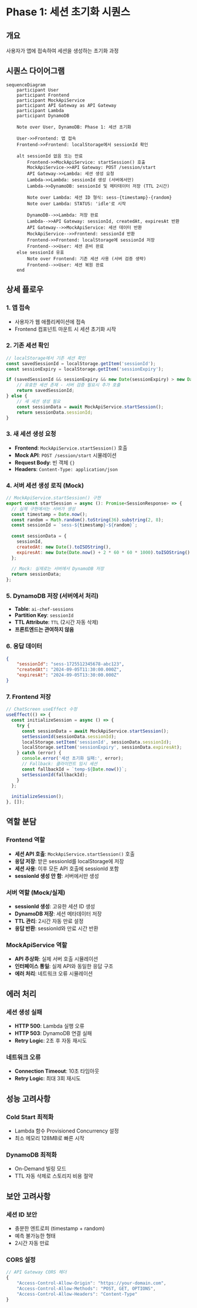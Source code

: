 # Phase 1: 세션 초기화 시퀀스

## 개요
사용자가 앱에 접속하여 세션을 생성하는 초기화 과정

## 시퀀스 다이어그램

```mermaid
sequenceDiagram
    participant User
    participant Frontend
    participant MockApiService
    participant API Gateway as API Gateway
    participant Lambda
    participant DynamoDB

    Note over User, DynamoDB: Phase 1: 세션 초기화

    User->>Frontend: 앱 접속
    Frontend->>Frontend: localStorage에서 sessionId 확인
    
    alt sessionId 없음 또는 만료
        Frontend->>MockApiService: startSession() 호출
        MockApiService->>API Gateway: POST /session/start
        API Gateway->>Lambda: 세션 생성 요청
        Lambda->>Lambda: sessionId 생성 (서버에서만)
        Lambda->>DynamoDB: sessionId 및 메타데이터 저장 (TTL 2시간)
        
        Note over Lambda: 세션 ID 형식: sess-{timestamp}-{random}
        Note over Lambda: STATUS: 'idle'로 시작
        
        DynamoDB-->>Lambda: 저장 완료
        Lambda-->>API Gateway: sessionId, createdAt, expiresAt 반환
        API Gateway-->>MockApiService: 세션 데이터 반환
        MockApiService-->>Frontend: sessionId 반환
        Frontend->>Frontend: localStorage에 sessionId 저장
        Frontend-->>User: 세션 준비 완료
    else sessionId 유효
        Note over Frontend: 기존 세션 사용 (서버 검증 생략)
        Frontend-->>User: 세션 복원 완료
    end
```

## 상세 플로우

### 1. 앱 접속
- 사용자가 웹 애플리케이션에 접속
- Frontend 컴포넌트 마운트 시 세션 초기화 시작

### 2. 기존 세션 확인
```javascript
// localStorage에서 기존 세션 확인
const savedSessionId = localStorage.getItem('sessionId');
const sessionExpiry = localStorage.getItem('sessionExpiry');

if (savedSessionId && sessionExpiry && new Date(sessionExpiry) > new Date()) {
    // 유효한 세션 존재 - 서버 검증 필요시 추가 호출
    return savedSessionId;
} else {
    // 새 세션 생성 필요
    const sessionData = await MockApiService.startSession();
    return sessionData.sessionId;
}
```

### 3. 새 세션 생성 요청
- **Frontend**: `MockApiService.startSession()` 호출
- **Mock API**: `POST /session/start` 시뮬레이션
- **Request Body**: 빈 객체 `{}`
- **Headers**: `Content-Type: application/json`

### 4. 서버 세션 생성 로직 (Mock)
```javascript
// MockApiService.startSession() 구현
export const startSession = async (): Promise<SessionResponse> => {
  // 실제 구현에서는 서버가 생성
  const timestamp = Date.now();
  const random = Math.random().toString(36).substring(2, 8);
  const sessionId = `sess-${timestamp}-${random}`;
  
  const sessionData = {
    sessionId,
    createdAt: new Date().toISOString(),
    expiresAt: new Date(Date.now() + 2 * 60 * 60 * 1000).toISOString()
  };
  
  // Mock: 실제로는 서버에서 DynamoDB 저장
  return sessionData;
};
```

### 5. DynamoDB 저장 (서버에서 처리)
- **Table**: `ai-chef-sessions`
- **Partition Key**: `sessionId`
- **TTL Attribute**: `TTL` (2시간 자동 삭제)
- **프론트엔드는 관여하지 않음**

### 6. 응답 데이터
```json
{
    "sessionId": "sess-1725512345678-abc123",
    "createdAt": "2024-09-05T11:30:00.000Z",
    "expiresAt": "2024-09-05T13:30:00.000Z"
}
```

### 7. Frontend 저장
```javascript
// ChatScreen useEffect 수정
useEffect(() => {
  const initializeSession = async () => {
    try {
      const sessionData = await MockApiService.startSession();
      setSessionId(sessionData.sessionId);
      localStorage.setItem('sessionId', sessionData.sessionId);
      localStorage.setItem('sessionExpiry', sessionData.expiresAt);
    } catch (error) {
      console.error('세션 초기화 실패:', error);
      // Fallback: 클라이언트 임시 세션
      const fallbackId = `temp-${Date.now()}`;
      setSessionId(fallbackId);
    }
  };
  
  initializeSession();
}, []);
```

## 역할 분담

### Frontend 역할
- **세션 API 호출**: `MockApiService.startSession()` 호출
- **응답 저장**: 받은 sessionId를 localStorage에 저장
- **세션 사용**: 이후 모든 API 호출에 sessionId 포함
- **sessionId 생성 안 함**: 서버에서만 생성

### 서버 역할 (Mock/실제)
- **sessionId 생성**: 고유한 세션 ID 생성
- **DynamoDB 저장**: 세션 메타데이터 저장
- **TTL 관리**: 2시간 자동 만료 설정
- **응답 반환**: sessionId와 만료 시간 반환

### MockApiService 역할
- **API 추상화**: 실제 서버 호출 시뮬레이션
- **인터페이스 통일**: 실제 API와 동일한 응답 구조
- **에러 처리**: 네트워크 오류 시뮬레이션

## 에러 처리

### 세션 생성 실패
- **HTTP 500**: Lambda 실행 오류
- **HTTP 503**: DynamoDB 연결 실패
- **Retry Logic**: 2초 후 자동 재시도

### 네트워크 오류
- **Connection Timeout**: 10초 타임아웃
- **Retry Logic**: 최대 3회 재시도

## 성능 고려사항

### Cold Start 최적화
- Lambda 함수 Provisioned Concurrency 설정
- 최소 메모리 128MB로 빠른 시작

### DynamoDB 최적화
- On-Demand 빌링 모드
- TTL 자동 삭제로 스토리지 비용 절약

## 보안 고려사항

### 세션 ID 보안
- 충분한 엔트로피 (timestamp + random)
- 예측 불가능한 형태
- 2시간 자동 만료

### CORS 설정
```javascript
// API Gateway CORS 헤더
{
    "Access-Control-Allow-Origin": "https://your-domain.com",
    "Access-Control-Allow-Methods": "POST, GET, OPTIONS",
    "Access-Control-Allow-Headers": "Content-Type"
}
```
